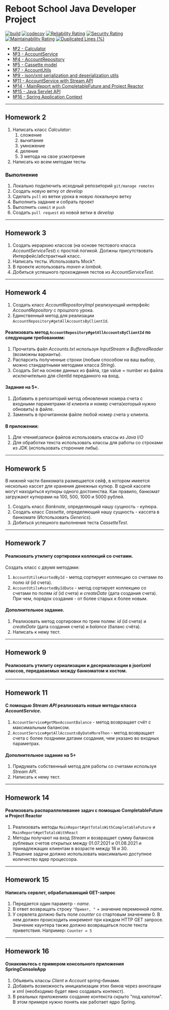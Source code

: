 # Reboot School Java Developer Project

[![build](https://img.shields.io/github/workflow/status/AleksMikhailenko/home-work/Java%20CI%20with%20Maven/develop)](https://github.com/AleksMikhailenko/home-work/actions?query=branch%3Adevelop++workflow%3A%22Java+CI+with+Maven%22++)
[![codecov](https://codecov.io/gh/AleksMikhailenko/home-work/branch/master/graph/badge.svg)](https://codecov.io/gh/AleksMikhailenko/home-work)
[![Reliability Rating](https://sonarcloud.io/api/project_badges/measure?project=AleksMikhailenko_home-work&metric=reliability_rating)](https://sonarcloud.io/dashboard?id=AleksMikhailenko_home-work)
[![Security Rating](https://sonarcloud.io/api/project_badges/measure?project=AleksMikhailenko_home-work&metric=security_rating)](https://sonarcloud.io/dashboard?id=AleksMikhailenko_home-work)
[![Maintainability Rating](https://sonarcloud.io/api/project_badges/measure?project=AleksMikhailenko_home-work&metric=sqale_rating)](https://sonarcloud.io/dashboard?id=AleksMikhailenko_home-work)
[![Duplicated Lines (%)](https://sonarcloud.io/api/project_badges/measure?project=AleksMikhailenko_home-work&metric=duplicated_lines_density)](https://sonarcloud.io/dashboard?id=AleksMikhailenko_home-work)

* [№2 - Calculator](#homework-2)
* [№3 - AccountService](#homework-3)
* [№4 - AccountRepository](#homework-4)
* [№5 - Cassette model](#homework-5)
* [№7 - AccountUtils](#homework-7)
* [№9 - json/xml serialization and deserialization utils](#homework-9)
* [№11 - AccountService with Stream API](#homework-11)
* [№14 - MainReport with CompletableFuture and Project Reactor](#homework-14)
* [№15 - Java Servlet API](#homework-15)
* [№16 - Spring Application Context](#homework-16)

---

## Homework 2

1. Написать класс _Calculator_:
    1. сложение
    2. вычитание
    3. умножение
    4. деление
    5. 3 метода на свое усмотрение
2. Написать ко всем методам тесты

### Выполнение

1. Локально подключить исходный репозиторий `git/manage remotes`
2. Создать новую ветку от _develop_
3. Сделать `pull` из ветки урока в новую локальную ветку
4. Выполнить задание и собрать проект
5. Выполнить `commit` и `push`
6. Создать `pull request` из новой ветки в _develop_

---

## Homework 3

1. Создать иерархию классов (на основе тестового класса _AccountServiceTest_) с простой логикой. Должны присутствовать
   Интерфейс/абстрактный класс.
2. Написать тесты. Использовать Mock*.
3. В проекте использовать _maven_ и _lombok_.
4. Добиться успешного прохождения тестов из _AccountServiceTest_.

---

## Homework 4

1. Создать класс _AccountRepositoryImpl_ реализующий интерфейс _AccountRepository_ с прошлого урока.
2. Единственный метод для реализации `AccountRepository#getAllAccountsByClientId`.

#### Реализовать метод `AccountRepository#getAllAccountsByClientId` по следующим требованиям:

1. Прочитать файл _Accounts.txt_ используя _InputStream_ и _BufferedReader_ (возможны варианты).
2. Распарсить полученные строки (любым способом на ваш выбор, можно стандартными методами класса _String_).
3. Создать _Set_ на основе данных из файла, где value = number из файла исключительно для clientId переданного на вход.

#### Задание на 5+.

1. Добавить в репозиторий метод обновления номера счета с входными параметрами id клиента и номер счета(который нужно
   обновить) в файле.
2. Заменить в прочитанном файле любой номер счета у клиента.

#### В приложении:

1. Для чтения\записи файлов использовать классы из _Java I/O_
2. Для обработки текста использовать классы для работы со строками из JDK (использовать сторонние либы).

---

## Homework 5

В нижней части банкомата размещается сейф, в котором имеется несколько кассет для хранения денежных купюр. В одной
кассете могут находиться купюры одного достоинства. Как правило, банкомат загружают купюрами на 100, 500, 1000 и 5000
рублей.

1. Создать класс _Banknote_, определяющий нашу сущность - купюра.
2. Создать класс _Cassette_, определяющий нашу сущность - кассета в банкомате (Использовать _Generics_).
3. Добиться успешного выполнения теста _CassetteTest_.

---

## Homework 7

#### Реализовать утилиту сортировки коллекций со счетами.

Создать класс с двумя методами:

1. `AccountUtils#sortedById` - метод сортирует коллекцию со счетами по полю _id_ (id счета).
2. `AccountUtils#sortedByIdDate` - метод сортирует коллекцию со счетами по полям _id_ (id счета) и _createDate_ (дата
   создания счета). При чем, порядок создания - от более старых к более новым.

#### Дополнительное задание.

1. Реализовать метод сортировки по трем полям: _id_ (id счета) и _createDate_ (дата создания счета) и _balance_ (баланс
   счёта).
2. Написать к нему тест.

---

## Homework 9

#### Реализовать утилиту сериализации и десериализации в json\xml классов, передаваемых между банкоматом и хостом.

---

## Homework 11

#### С помощью _Stream API_ реализовать новые методы класса _AccountService_.

1. `AccountService#getMaxAccountBalance` - метод возвращает счёт с максимальным балансом.
2. `AccountService#getAllAccountsByDateMoreThen` - метод возвращает счета с более поздними датами создания, чем указано
   во входных параметрах.

#### Дополнительное задание на 5+

1. Придумать собственный метод для работы со счетами используя _Stream API_.
2. Написать к нему тест.

---

## Homework 14

#### Реализовать распараллеливание задач с помощью CompletableFuture и Project Reactor

1. Реализовать методы `MainReport#getTotalsWithCompletableFuture` и `MainReport#getTotalsWithReact`
2. Методы получают на вход _Stream_ и возвращает сумму балансов рублевых счетов открытых между 01.07.2021 и 01.08.2021 и
   принадлежащих клиентам в возрасте между 18 и 30.
3. Решение задачи должно использовать максимально доступное количество ядер процессора.

---

## Homework 15

#### Написать сервлет, обрабатывающий GET-запрос

1. Передается один параметр - _name_.
2. В ответ возвращать строку `"Привет, "` + значение переменной _name_.
3. У сервлета должно быть поле _counter_ со стартовым значением 0. В нем должен происходить инкремент при каждом HTTP
   GET запросе. Значение каунтера также должно возвращаться после текста приветствия. Например: `Counter = 5`

---

## Homework 16

#### Ознакомьтесь с примером консольного приложения SpringConsoleApp

1. Объявить классы _Client_ и _Account_ spring-бинами.
2. Добавить возможность инициализации этих бинов через аннотации и xml (необходимо будет явно создавать контекст).
3. В реальных приложениях создание контекста скрыто "под капотом". В этом примере нужно понять как работает ядро Spring.
